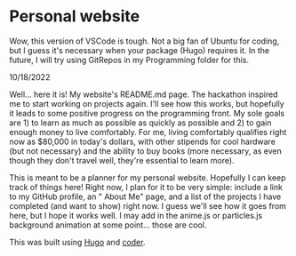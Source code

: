 # Personal website

Wow, this version of VSCode is tough. Not a big fan of Ubuntu for coding,
but I guess it's necessary when your package (Hugo) requires it. In the future,
I will try using GitRepos in my Programming folder for this.

10/18/2022

Well... here it is! My website's README.md page. The hackathon
inspired me to start working on projects again. I'll see how this works, but
hopefully it leads to some positive progress on the programming front.
My sole goals are 1) to learn as much as possible as quickly as possible and
2) to gain enough money to live comfortably. For me, living comfortably qualifies 
right now as $80,000 in today's dollars, with other stipends for cool hardware (but
not necessary) and the ability to buy books (more necessary, as even though they don't
travel well, they're essential to learn more).

This is meant to be a planner for my personal website. Hopefully I can keep track of things here!
Right now, I plan for it to be very simple: include a link to my GitHub profile, an "
About Me" page, and a list of the projects I have completed (and want to show) right now. 
I guess we'll see how it goes from here, but I hope it works well. I may add in the anime.js or 
particles.js background animation at some point... those are cool.

This was built using [Hugo](https://gohugo.io/) and [coder](https://themes.gohugo.io/themes/hugo-coder/).
